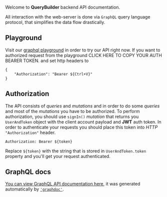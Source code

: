 Welcome to **QueryBuilder** backend API documentation.

All interaction with the web-server is done via `GraphQL` query
language protocol, that simplifies the data flow drastically.

## Playground

Visit our [graphql playground](/gql) in order to try our API right now. If you want to authorized request from the playground CLICK HERE TO COPY YOUR AUTH BEARER TOKEN. and set http headers to 
```
{
    "Authorization": "Bearer ${Ctrl+V}"
}
```

## Authorization

The API consists of *queries* and *mutations* and
in order to do some *queries* and most of the *mutations*
you have to be authorized. To perform authorization, you should use `signIn()` *mutation*
that returns you `UserAndToken` object with the client account payload and **JWT** auth token. In order to authenticate your requests you should place this token into *HTTP* `"Authorization"` header.
```
Authorization: Bearer ${token}
```
Replace `${token}` with the string that is stored in `UserAndToken.token` property and you'll get your request authenticated.

## GraphQL docs

[You can view GraphQL API documentation here](/gql/docs), it was generated automatically by
[`'graphdoc'`](https://www.npmjs.com/package/@2fd/graphdoc).

